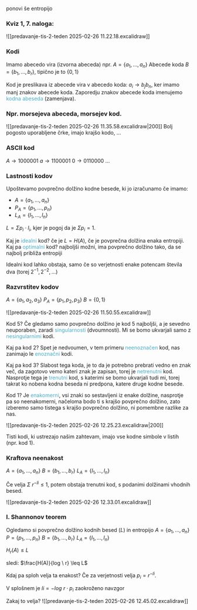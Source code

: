 ponovi še entropijo
### Kviz 1, 7. naloga:
![[predavanje-tis-2-teden 2025-02-26 11.22.18.excalidraw]]

### Kodi
Imamo abecedo vira (izvorna abeceda) npr. $A = \{a_1, ..., a_n\}$
Abecede koda $B = \{b_1, ..., b_r\}$, tipično je to $\{0, 1\}$

Kod je preslikava iz abecede vira v abecedo koda: $a_i \rightarrow b_jb_n$, ker imamo manj znakov abecede koda. Zaporedju znakov abecede koda imenujemo <font color="#4bacc6">kodna abeseda</font> (zamenjava). 
### Npr. morsejeva abeceda, morsejev kod.

![[predavanje-tis-2-teden 2025-02-26 11.35.58.excalidraw|200]]
Bolj pogosto uporabljene črke, imajo krajšo kodo, ...

### ASCII kod
$A \rightarrow 1000001$
$a \rightarrow 1100001$
$0 \rightarrow 0110000$
...

### Lastnosti kodov
Upoštevamo povprečno dolžino kodne besede, ki jo izračunamo če imamo:
- $A = \{a_1, ..., a_n\}$
- $P_A = \{p_1, ..., p_n\}$
- $L_A = \{l_1, ..., l_n\}$

$L = \Sigma p_i \cdot l_i$, kjer je pogoj da je $\Sigma p_i = 1$.  

Kaj je <font color="#4bacc6">idealni</font> kod? če je $L = H(A)$, če je povprečna dolžina enaka entropiji.
Kaj pa <font color="#4bacc6">optimalni</font> kod? najboljši možni, ima povprečno dolžino tako, da se najbolj približa entropiji

Idealni kod lahko obstaja, samo če so verjetnosti enake potencam števila dva (torej $2^{-1}, 2^{-2}, ...$)

### Razvrstitev kodov
$A = \{a_1, a_2, a_3\}$
$P_A = \{p_1, p_2, p_3\}$
$B = \{0, 1\}$

![[predavanje-tis-2-teden 2025-02-26 11.50.55.excalidraw]]

Kod 5?
Če gledamo samo povprečno dolžino je kod 5 najboljši, a je sevedno neuporaben, zaradi <font color="#4bacc6">singularnosti</font> (dvoumnosti). Mi se bomo ukvarjali samo z <font color="#4bacc6">nesingularnimi</font> kodi.

Kaj pa kod 2?
Spet je nedvoumen, v tem primeru <font color="#4bacc6">neenoznačen</font> kod, nas zanimajo le <font color="#4bacc6">enoznačni</font> kodi.

Kaj pa kod 3?
Slabost tega koda, je to da je potrebno prebrati vedno en znak več, da zagotovo vemo kateri znak je zapisan, torej je <font color="#4bacc6">netrenutni</font> kod. Nasprotje tega je <font color="#4bacc6">trenutni</font> kod, s katerimi se bomo ukvarjali tudi mi, torej takrat ko nobena kodna beseda ni predpona, katere druge kodne besede.

Kod 1?
Je <font color="#4bacc6">enakomerni</font>, vsi znaki so sestavljeni iz enake dolžine, nasprotje pa so neenakomerni, načeloma bodo ti s krajšo povprečno dolžino, zato izberemo samo tistega s krajšo povprečno dolžino, ni pomembne razlike za nas.

![[predavanje-tis-2-teden 2025-02-26 12.25.23.excalidraw|200]]

Tisti kodi, ki ustrezajo našim zahtevam, imajo vse kodne simbole v listih (npr. kod 1).

### Kraftova neenakost
$A = \{a_1, ..., a_n\}$
$B = \{b_1, ..., b_r\}$
$L_A = \{l_1, ..., l_n\}$

Če velja $\Sigma \ r^{-li} \leq 1$, potem obstaja trenutni kod, s podanimi dolžinami vhodnih besed.

![[predavanje-tis-2-teden 2025-02-26 12.33.01.excalidraw]]

### l. Shannonov teorem
Ogledamo si povprečno dolžino kodnih besed ($L$) in entropijo
 $A = \{a_1, ..., a_n\}$
 $P = \{p_1, ..., p_n\}$
$B = \{b_1, ..., b_r\}$
$L_A = \{l_1, ..., l_n\}$

$H_r(A) \leq L$ 

sledi: $\frac{H(A)}{log \ r} \leq L$ 

Kdaj pa sploh velja ta enakost? Če za verjetnosti velja $p_i = r^{-li}$.

V splošnem je $li = -log \ r \cdot p_i$ zaokroženo navzgor  

Zakaj to velja?
![[predavanje-tis-2-teden 2025-02-26 12.45.02.excalidraw]]

